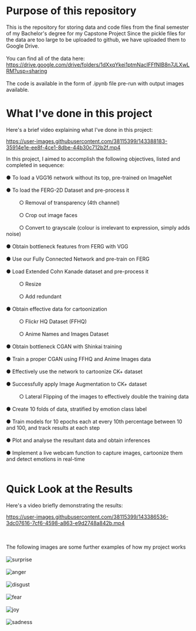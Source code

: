 # Purpose of this repository
This is the repository for storing data and code files from the final semester of my Bachelor's degree for my Capstone Project
Since the pickle files for the data are too large to be uploaded to github, we have uploaded them to Google Drive. 
<br></br>You can find all of the data here: https://drive.google.com/drive/folders/1dXxqYkei1ptmNacIFFfNIB8n7JLXwLRM?usp=sharing
<br></br>The code is available in the form of .ipynb file pre-run with output images available.
# What I've done in this project
Here's a brief video explaining what I've done in this project:

https://user-images.githubusercontent.com/38115399/143388183-35914e1e-ee8f-4ce1-8dbe-44b30c712b2f.mp4



In this project, I aimed to accomplish the following objectives, listed and completed in
sequence:<br></br>
● To load a VGG16 network without its top, pre-trained on ImageNet<br></br>
● To load the FERG-2D Dataset and pre-process it<br></br>
&nbsp;&nbsp;&nbsp;&nbsp;&nbsp;&nbsp;&nbsp;&nbsp;&nbsp;○ Removal of transparency (4th channel)<br></br>
&nbsp;&nbsp;&nbsp;&nbsp;&nbsp;&nbsp;&nbsp;&nbsp;&nbsp;○ Crop out image faces<br></br>
&nbsp;&nbsp;&nbsp;&nbsp;&nbsp;&nbsp;&nbsp;&nbsp;&nbsp;○ Convert to grayscale (colour is irrelevant to expression, simply adds noise)<br></br>
● Obtain bottleneck features from FERG with VGG<br></br>
● Use our Fully Connected Network and pre-train on FERG<br></br>
● Load Extended Cohn Kanade dataset and pre-process it<br></br>
&nbsp;&nbsp;&nbsp;&nbsp;&nbsp;&nbsp;&nbsp;&nbsp;&nbsp;○ Resize<br></br>
&nbsp;&nbsp;&nbsp;&nbsp;&nbsp;&nbsp;&nbsp;&nbsp;&nbsp;○ Add redundant <br></br>
● Obtain effective data for cartoonization<br></br>
&nbsp;&nbsp;&nbsp;&nbsp;&nbsp;&nbsp;&nbsp;&nbsp;&nbsp;○ Flickr HQ Dataset (FFHQ)<br></br>
&nbsp;&nbsp;&nbsp;&nbsp;&nbsp;&nbsp;&nbsp;&nbsp;&nbsp;○ Anime Names and Images Dataset<br></br>
● Obtain bottleneck CGAN with Shinkai training<br></br>
● Train a proper CGAN using FFHQ and Anime Images data<br></br>
● Effectively use the network to cartoonize CK+ dataset<br></br>
● Successfully apply Image Augmentation to CK+ dataset<br></br>
&nbsp;&nbsp;&nbsp;&nbsp;&nbsp;&nbsp;&nbsp;&nbsp;&nbsp;○ Lateral Flipping of the images to effectively double the training data<br></br>
● Create 10 folds of data, stratified by emotion class label<br></br>
● Train models for 10 epochs each at every 10th percentage between 10 and 100, and
track results at each step<br></br>
● Plot and analyse the resultant data and obtain inferences<br></br>
● Implement a live webcam function to capture images, cartoonize them and detect
emotions in real-time<br></br>
# Quick Look at the Results
Here's a video briefly demonstrating the results:

https://user-images.githubusercontent.com/38115399/143386536-3dc07616-7cf6-4598-a863-e9d2748a842b.mp4


<br></br>
The following images are some further examples of how my project works
<br></br>
![surprise](https://user-images.githubusercontent.com/38115399/143385710-2957164e-724b-4d9f-abb7-14cf65089ad9.JPG)
<br></br>
![anger](https://user-images.githubusercontent.com/38115399/143385663-4b62cf94-270c-4300-9557-552b2287abf6.JPG)
<br></br>
![disgust](https://user-images.githubusercontent.com/38115399/143385684-bcef73e3-e7e7-43ad-a231-c92d6e6a1b00.JPG)
<br></br>
![fear](https://user-images.githubusercontent.com/38115399/143385689-d0390b8e-c546-43c9-acc2-a0f0f27d2bb6.JPG)
<br></br>
![joy](https://user-images.githubusercontent.com/38115399/143385700-842b4e55-a201-47b1-bd80-00500fd68a8f.JPG)
<br></br>
![sadness](https://user-images.githubusercontent.com/38115399/143385707-b5ed8163-7994-45e8-b306-b1ac38d9ae4c.JPG)
<br></br>

